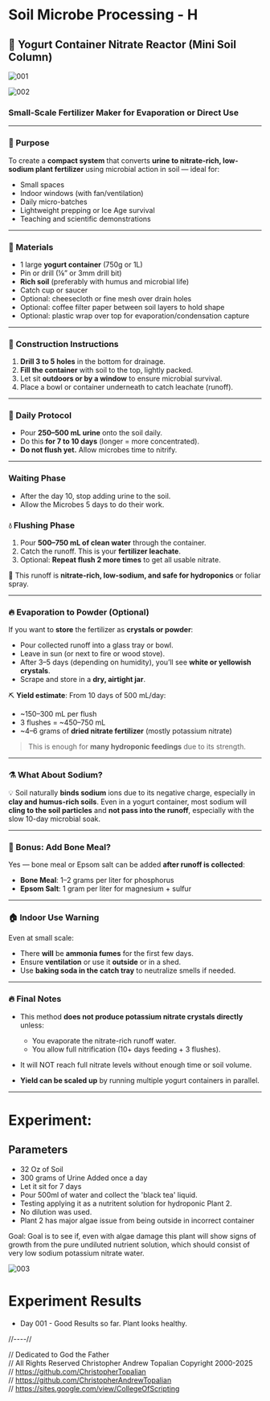 # Soil Microbe Processing - H

## 🌱 Yogurt Container Nitrate Reactor (Mini Soil Column)

![001](textures/001.png)  

![002](textures/002.png)  

### Small-Scale Fertilizer Maker for Evaporation or Direct Use

---

### 🧪 Purpose

To create a **compact system** that converts **urine to nitrate-rich, low-sodium plant fertilizer** using microbial action in soil — ideal for:

* Small spaces
* Indoor windows (with fan/ventilation)
* Daily micro-batches
* Lightweight prepping or Ice Age survival
* Teaching and scientific demonstrations

---

### 🧰 Materials

* 1 large **yogurt container** (750g or 1L)
* Pin or drill (⅛” or 3mm drill bit)
* **Rich soil** (preferably with humus and microbial life)
* Catch cup or saucer
* Optional: cheesecloth or fine mesh over drain holes
* Optional: coffee filter paper between soil layers to hold shape
* Optional: plastic wrap over top for evaporation/condensation capture

---

### 🔧 Construction Instructions

1. **Drill 3 to 5 holes** in the bottom for drainage.
2. **Fill the container** with soil to the top, lightly packed.
3. Let sit **outdoors or by a window** to ensure microbial survival.
4. Place a bowl or container underneath to catch leachate (runoff).

---

### 🧫 Daily Protocol

* Pour **250–500 mL urine** onto the soil daily.
* Do this **for 7 to 10 days** (longer = more concentrated).
* **Do not flush yet.** Allow microbes time to nitrify.

---

### Waiting Phase
* After the day 10, stop adding urine to the soil.  
* Allow the Microbes 5 days to do their work.  

### 💧 Flushing Phase
1. Pour **500–750 mL of clean water** through the container.
2. Catch the runoff. This is your **fertilizer leachate**.
3. Optional: **Repeat flush 2 more times** to get all usable nitrate.

🧪 This runoff is **nitrate-rich, low-sodium, and safe for hydroponics** or foliar spray.

---

### 🔥 Evaporation to Powder (Optional)

If you want to **store** the fertilizer as **crystals or powder**:

* Pour collected runoff into a glass tray or bowl.
* Leave in sun (or next to fire or wood stove).
* After 3–5 days (depending on humidity), you’ll see **white or yellowish crystals**.
* Scrape and store in a **dry, airtight jar**.

⛏ **Yield estimate**:
From 10 days of 500 mL/day:

* \~150–300 mL per flush
* 3 flushes = \~450–750 mL
* \~4–6 grams of **dried nitrate fertilizer** (mostly potassium nitrate)

> This is enough for **many hydroponic feedings** due to its strength.

---

### ⚗️ What About Sodium?

💡 Soil naturally **binds sodium** ions due to its negative charge, especially in **clay and humus-rich soils**.
Even in a yogurt container, most sodium will **cling to the soil particles** and **not pass into the runoff**, especially with the slow 10-day microbial soak.

---

### 🌿 Bonus: Add Bone Meal?

Yes — bone meal or Epsom salt can be added **after runoff is collected**:

* **Bone Meal**: 1–2 grams per liter for phosphorus
* **Epsom Salt**: 1 gram per liter for magnesium + sulfur

---

### 🏠 Indoor Use Warning

Even at small scale:

* There **will** be **ammonia fumes** for the first few days.
* Ensure **ventilation** or use it **outside** or in a shed.
* Use **baking soda in the catch tray** to neutralize smells if needed.

---

### 🔥 Final Notes

* This method **does not produce potassium nitrate crystals directly** unless:

  * You evaporate the nitrate-rich runoff water.
  * You allow full nitrification (10+ days feeding + 3 flushes).
* It will NOT reach full nitrate levels without enough time or soil volume.
* **Yield can be scaled up** by running multiple yogurt containers in parallel.

---

# Experiment:
## Parameters
* 32 Oz of Soil
* 300 grams of Urine Added once a day  
* Let it sit for 7 days
* Pour 500ml of water and collect the 'black tea' liquid.  
* Testing applying it as a nutritent solution for hydroponic Plant 2.
* No dilution was used.  
* Plant 2 has major algae issue from being outside in incorrect container  

Goal: Goal is to see if, even with algae damage this plant will show signs of growth from the pure undiluted nutrient solution, which should consist of very low sodium potassium nitrate water.  

![003](textures/003.png)  

# Experiment Results
* Day 001 - Good Results so far. Plant looks healthy.

//----//

// Dedicated to God the Father  
// All Rights Reserved Christopher Andrew Topalian Copyright 2000-2025  
// https://github.com/ChristopherTopalian  
// https://github.com/ChristopherAndrewTopalian  
// https://sites.google.com/view/CollegeOfScripting  


